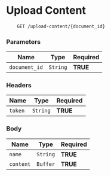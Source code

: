 # Upload Content

```sh
    GET /upload-content/{document_id}
```

### Parameters

| Name | Type | Required |
| --- | --- | --- |
| `document_id` | `String` | **TRUE** |

### Headers

| Name | Type | Required |
| --- | --- | --- |
| `token` | `String` | **TRUE** |

### Body

| Name | Type | Required |
| --- | --- | --- |
| `name` | `String` | **TRUE** |
| `content` | `Buffer` | **TRUE** |